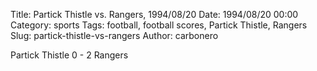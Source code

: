 Title: Partick Thistle vs. Rangers, 1994/08/20
Date: 1994/08/20 00:00
Category: sports
Tags: football, football scores, Partick Thistle, Rangers
Slug: partick-thistle-vs-rangers
Author: carbonero


Partick Thistle 0 - 2 Rangers
